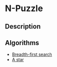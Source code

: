 # N-Puzzle

## Description

## Algorithms

- [Breadth-first search](./bfs.c)
- [A star](./A_star.c)
